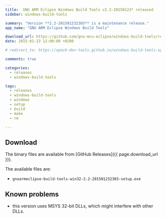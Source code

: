 ```yaml
---
title:  GNU ARM Eclipse Windows Build Tools v2.2-20150123* released
sidebar: windows-build-tools

summary: "Version **2.2-201501232303** is a maintenance release."
app_name: "GNU ARM Eclipse Windows Build Tools"

download_url: https://github.com/gnu-mcu-eclipse/windows-build-tools/releases/tag/v2.2/
date: 2015-01-23 12:00:00 +0200

# redirect_to: https://xpack-dev-tools.github.io/windows-build-tools-xpack/blog/2015/01/23/windows-build-tools-v2.2-20150123-released/

comments: true

categories:
  - releases
  - windows-build-tools

tags:
  - releases
  - windows-build-tools
  - windows
  - setup
  - build
  - make
  - rm

---
```


## Download

The binary files are available from [GitHub Releases]({{ page.download_url }}).

The available files are:

- `gnuarmeclipse-build-tools-win32-2.2-201501232303-setup.exe`

## Known problems

* this version uses MSYS 32-bit DLLs, which might interfere with other DLLs.
